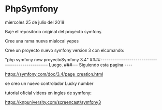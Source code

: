 # PhpSymfony
miercoles 25 de julio del 2018

Baje el repositorio original del proyecto symfony.

Cree una rama nueva mialocal yepes

Cree un proyecto nuevo symfony version 3
con elcomando:

"php symfony new proyectoSymfony 3.4"
####---------------------------------------------------
Luego,
###--- Siguiendo esta pagina ----

https://symfony.com/doc/3.4/page_creation.html

se creo un nuevo controlador Lucky number

tutorial oficial videos en ingles de symfony:

https://knpuniversity.com/screencast/symfony3